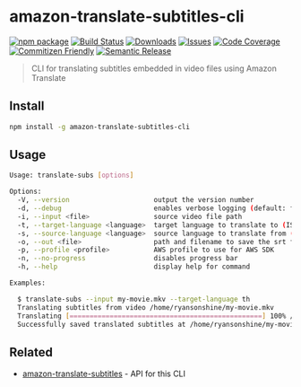 # amazon-translate-subtitles-cli

<!-- https://en.wikipedia.org/wiki/List_of_ISO_639-1_codes -->

[![npm package][npm-img]][npm-url]
[![Build Status][build-img]][build-url]
[![Downloads][downloads-img]][downloads-url]
[![Issues][issues-img]][issues-url]
[![Code Coverage][codecov-img]][codecov-url]
[![Commitizen Friendly][commitizen-img]][commitizen-url]
[![Semantic Release][semantic-release-img]][semantic-release-url]

> CLI for translating subtitles embedded in video files using Amazon Translate

## Install

```bash
npm install -g amazon-translate-subtitles-cli
```

## Usage

```bash
Usage: translate-subs [options]

Options:
  -V, --version                     output the version number
  -d, --debug                       enables verbose logging (default: false)
  -i, --input <file>                source video file path
  -t, --target-language <language>  target language to translate to (ISO 639-1)
  -s, --source-language <language>  source language to translate from (ISO 639-1) (default: "en")
  -o, --out <file>                  path and filename to save the srt file
  -p, --profile <profile>           AWS profile to use for AWS SDK
  -n, --no-progress                 disables progress bar
  -h, --help                        display help for command

Examples:

  $ translate-subs --input my-movie.mkv --target-language th
  Translating subtitles from video /home/ryansonshine/my-movie.mkv
  Translating [================================================] 100% / 0.0s remaining
  Successfully saved translated subtitles at /home/ryansonshine/my-movie.th.srt
```

## Related

- [amazon-translate-subtitles][api-url] - API for this CLI

[build-img]:https://github.com/ryansonshine/amazon-translate-subtitles-cli/actions/workflows/release.yml/badge.svg
[build-url]:https://github.com/ryansonshine/amazon-translate-subtitles-cli/actions/workflows/release.yml
[downloads-img]:https://img.shields.io/npm/dt/amazon-translate-subtitles-cli
[downloads-url]:https://www.npmtrends.com/amazon-translate-subtitles-cli
[npm-img]:https://img.shields.io/npm/v/amazon-translate-subtitles-cli
[npm-url]:https://www.npmjs.com/package/amazon-translate-subtitles-cli
[issues-img]:https://img.shields.io/github/issues/ryansonshine/amazon-translate-subtitles-cli
[issues-url]:https://github.com/ryansonshine/amazon-translate-subtitles-cli/issues
[codecov-img]:https://codecov.io/gh/ryansonshine/amazon-translate-subtitles-cli/branch/main/graph/badge.svg
[codecov-url]:https://codecov.io/gh/ryansonshine/amazon-translate-subtitles-cli
[semantic-release-img]:https://img.shields.io/badge/%20%20%F0%9F%93%A6%F0%9F%9A%80-semantic--release-e10079.svg
[semantic-release-url]:https://github.com/semantic-release/semantic-release
[commitizen-img]:https://img.shields.io/badge/commitizen-friendly-brightgreen.svg
[commitizen-url]:http://commitizen.github.io/cz-cli/
[api-url]:https://github.com/ryansonshine/amazon-translate-subtitles
